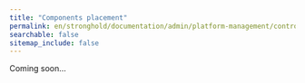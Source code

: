 ```yaml
---
title: "Components placement"
permalink: en/stronghold/documentation/admin/platform-management/control-plane-settings/placement-management.html
searchable: false
sitemap_include: false
---
```


Coming soon...
